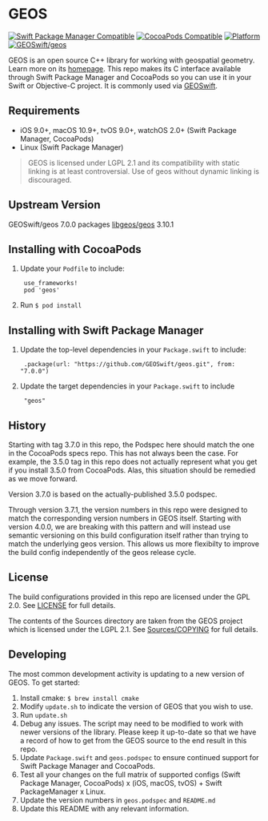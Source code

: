 # GEOS

[![Swift Package Manager Compatible](https://img.shields.io/badge/SwiftPM-compatible-4BC51D.svg?style=flat)](https://swift.org/package-manager/)
[![CocoaPods Compatible](https://img.shields.io/cocoapods/v/geos.svg)](https://cocoapods.org)
[![Platform](https://img.shields.io/cocoapods/p/geos.svg?style=flat)](https://github.com/GEOSwift/geos)
[![GEOSwift/geos](https://github.com/GEOSwift/geos/actions/workflows/main.yml/badge.svg)](https://github.com/GEOSwift/geos/actions/workflows/main.yml)

GEOS is an open source C++ library for working with geospatial geometry. Learn
more on its [homepage](https://libgeos.org). This repo makes its C interface
available through Swift Package Manager and CocoaPods so you can use
it in your Swift or Objective-C project. It is commonly used via
[GEOSwift](https://github.com/GEOSwift/GEOSwift).

## Requirements

* iOS 9.0+, macOS 10.9+, tvOS 9.0+, watchOS 2.0+ (Swift Package Manager, CocoaPods)
* Linux (Swift Package Manager)

> GEOS is licensed under LGPL 2.1 and its compatibility with static linking is
at least controversial. Use of geos without dynamic linking is discouraged.

## Upstream Version

GEOSwift/geos 7.0.0 packages [libgeos/geos](https://github.com/libgeos/geos) 3.10.1

## Installing with CocoaPods

1. Update your `Podfile` to include:

        use_frameworks!
        pod 'geos'

2. Run `$ pod install`

## Installing with Swift Package Manager

1. Update the top-level dependencies in your `Package.swift` to include:

        .package(url: "https://github.com/GEOSwift/geos.git", from: "7.0.0")

2. Update the target dependencies in your `Package.swift` to include

        "geos"

## History

Starting with tag 3.7.0 in this repo, the Podspec here should match the one in
the CocoaPods specs repo. This has not always been the case. For example, the
3.5.0 tag in this repo does not actually represent what you get if you install
3.5.0 from CocoaPods. Alas, this situation should be remedied as we move
forward.

Version 3.7.0 is based on the actually-published 3.5.0 podspec.

Through version 3.7.1, the version numbers in this repo were designed to match
the corresponding version numbers in GEOS itself. Starting with version 4.0.0,
we are breaking with this pattern and will instead use semantic versioning on
this build configuration itself rather than trying to match the underlying geos
version. This allows us more flexibilty to improve the build config
independently of the geos release cycle.

## License

The build configurations provided in this repo are licensed under the GPL 2.0.
See [LICENSE](LICENSE) for full details.

The contents of the Sources directory are taken from the GEOS project which is
licensed under the LGPL 2.1. See [Sources/COPYING](Sources/COPYING) for full
details.

## Developing

The most common development activity is updating to a new version of GEOS. To
get started:

1. Install cmake: `$ brew install cmake`
2. Modify `update.sh` to indicate the version of GEOS that you wish to use.
3. Run `update.sh`
4. Debug any issues. The script may need to be modified to work with newer
versions of the library. Please keep it up-to-date so that we have a record of
how to get from the GEOS source to the end result in this repo.
5. Update `Package.swift` and `geos.podspec` to ensure
continued support for Swift Package Manager and CocoaPods.
6. Test all your changes on the full matrix of supported configs
(Swift Package Manager, CocoaPods) x (iOS, macOS, tvOS) + Swift PackageManager x Linux.
7. Update the version numbers in `geos.podspec` and `README.md`
8. Update this README with any relevant information.
